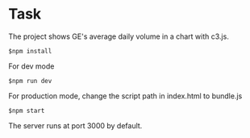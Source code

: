 # Task
The project shows GE's average daily volume in a chart with c3.js.

```
$npm install
```

For dev mode
```
$npm run dev
```

For production mode, change the script path in index.html to bundle.js
```
$npm start
```

The server runs at port 3000 by default.